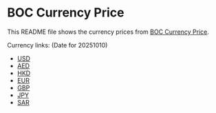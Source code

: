 # BOC Currency Price

This README file shows the currency prices from [BOC Currency Price](https://www.boc.cn/sourcedb/whpj/).

Currency links: (Date for 20251010)

- [USD](https://bocurrencyprice.techina.science/BOC_CURRENCY_PRICE/USD/20251010.json)
- [AED](https://bocurrencyprice.techina.science/BOC_CURRENCY_PRICE/AED/20251010.json)
- [HKD](https://bocurrencyprice.techina.science/BOC_CURRENCY_PRICE/HKD/20251010.json)
- [EUR](https://bocurrencyprice.techina.science/BOC_CURRENCY_PRICE/EUR/20251010.json)
- [GBP](https://bocurrencyprice.techina.science/BOC_CURRENCY_PRICE/GBP/20251010.json)
- [JPY](https://bocurrencyprice.techina.science/BOC_CURRENCY_PRICE/JPY/20251010.json)
- [SAR](https://bocurrencyprice.techina.science/BOC_CURRENCY_PRICE/SAR/20251010.json)
